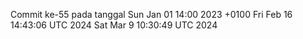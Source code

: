 Commit ke-55 pada tanggal Sun Jan 01 14:00 2023 +0100
Fri Feb 16 14:43:06 UTC 2024
Sat Mar  9 10:30:49 UTC 2024
